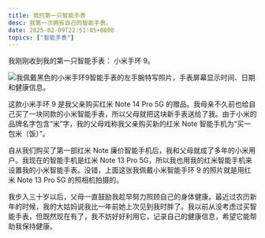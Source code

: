 ```yaml
---
title: 我的第一只智能手表
desc: 我第一次拥有自己的智能手表。
date: 2025-02-09T22:51:05+0800
topics: ["智能手表"]
---
```


我刚刚收到我的第一只智能手表： 小米手环 9。

![我佩戴黑色的小米手环9智能手表的左手腕特写照片，手表屏幕显示时间、日期和健康信息。](https://cdn.some.pics/helenchong/67a8997daf204.jpg)

这款小米手环 9 是我父亲购买红米 Note 14 Pro 5G 的赠品。我母亲不久前也给自己买了一块同款的小米智能手表，所以父母就把这块新手表送给了我。由于小米的品牌名字包含“米”字，我的父母戏称我父亲购买新的红米 Note 智能手机为“买一包米（饭）”。

自从我们购买了第一部红米 Note 廉价智能手机后，我和父母就成了多年的小米用户。我现在的智能手机是红米 Note 13 Pro 5G，所以我也用我的红米智能手机来设置我的小米智能手表。没错，上面这张我佩戴小米智能手环 9 的照片就是用红米 Note 13 Pro 5G 的照相机拍摄的。

我步入三十岁以后，父母一直鼓励我趁早努力照顾自己的身体健康。最近过农历新年的时候，我的大姑妈说我比一年前她上次见到我时胖了。我以前从没考虑过买智能手表，但既然现在有了，我不妨好好利用它，记录自己的健康信息，希望它能帮助我保持健康。
